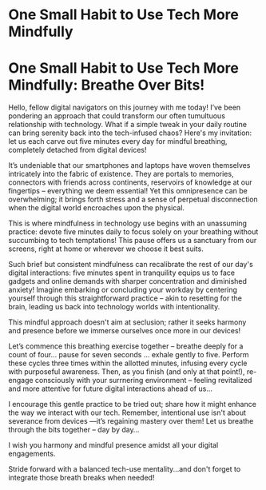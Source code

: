 # One Small Habit to Use Tech More Mindfully


# One Small Habit to Use Tech More Mindfully: Breathe Over Bits! #


Hello, fellow digital navigators on this journey with me today! I’ve been pondering an approach that could transform our often tumultuous relationship with technology. What if a simple tweak in your daily routine can bring serenity back into the tech-infused chaos? Here's my invitation: let us each carve out five minutes every day for mindful breathing, completely detached from digital devices!


It’s undeniable that our smartphones and laptops have woven themselves intricately into the fabric of existence. They are portals to memories, connectors with friends across continents, reservoirs of knowledge at our fingertips – everything we deem essential! Yet this omnipresence can be overwhelming; it brings forth stress and a sense of perpetual disconnection when the digital world encroaches upon the physical.


This is where mindfulness in technology use begins with an unassuming practice: devote five minutes daily to focus solely on your breathing without succumbing to tech temptations! This pause offers us a sanctuary from our screens, right at home or wherever we choose it best suits.


Such brief but consistent mindfulness can recalibrate the rest of our day's digital interactions: five minutes spent in tranquility equips us to face gadgets and online demands with sharper concentration and diminished anxiety! Imagine embarking or concluding your workday by centering yourself through this straightforward practice – akin to resetting for the brain, leading us back into technology worlds with intentionality.


This mindful approach doesn't aim at seclusion; rather it seeks harmony and presence before we immerse ourselves once more in our devices! 


Let’s commence this breathing exercise together – breathe deeply for a count of four... pause for seven seconds ... exhale gently to five. Perform these cycles three times within the allotted minutes, infusing every cycle with purposeful awareness. Then, as you finish (and only at that point!), re-engage consciously with your surrnering environment – feeling revitalized and more attentive for future digital interactions ahead of us...


I encourage this gentle practice to be tried out; share how it might enhance the way we interact with our tech. Remember, intentional use isn't about severance from devices —it’s regaining mastery over them! Let us breathe through the bits together – day by day…


I wish you harmony and mindful presence amidst all your digital engagements. 


Stride forward with a balanced tech-use mentality...and don't forget to integrate those breath breaks when needed!